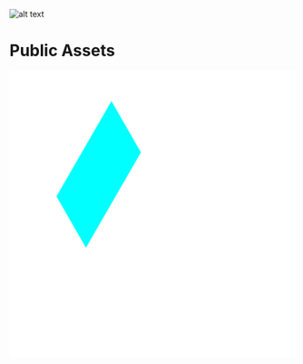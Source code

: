 ![alt text](https://github.com/ENTROPY-VR/public-assets/blob/main/Logos/Entropy%20Logo%20Full.png?raw=true)

# Public Assets

![alt text](https://github.com/ENTROPY-VR/public-assets/blob/main/Logos/Entropy%20Logo%20Icon.png?raw=true)
